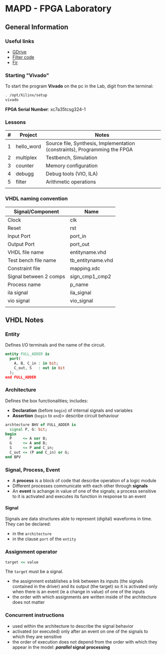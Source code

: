 # MAPD - FPGA Laboratory

## General Information

### Useful links

- [GDrive](https://drive.google.com/drive/u/0/folders/1EuG9C9qOo1bofLXjlRznqDQ_bxCg3eso)
- [Filter code](https://surf-vhdl.com/how-to-implement-fir-filter-in-vhdl/)
- [Fir](http://vhdlguru.blogspot.com/2011/06/vhdl-code-for-4-tap-fir-filter.html)

### Starting "Vivado"

To start the program **Vivado** on the pc in the Lab, digit from the terminal:

```bash
. /opt/Xilinx/setup
vivado
```

**FPGA Serial Number**: xc7a35tcsg324-1

### Lessons

| #   | Project    | Notes                                                                      |
| --- | ---------- | -------------------------------------------------------------------------- |
| 1   | hello_word | Source file, Synthesis, Implementation (constraints), Programming the FPGA |
| 2   | multiplex  | Testbench, Simulation                                                      |
| 3   | counter    | Memory configuration                                                       |
| 4   | debugg     | Debug tools (VIO, ILA)                                                     |
| 5   | filter     | Arithmetic operations                                                      |
|     |            |                                                                            |

### VHDL naming convention

| Signal/Component       | Name              |
| ---------------------- | ----------------- |
| Clock                  | clk               |
| Reset                  | rst               |
| Input Port             | port_in           |
| Output Port            | port_out          |
| VHDL file name         | entityname.vhd    |
| Test bench file name   | tb_entityname.vhd |
| Constraint file        | mapping.xdc       |
| Signal between 2 comps | sign_cmp1_cmp2    |
| Process name           | p_name            |
| ila signal             | ila_signal        |
| vio signal             | vio_signal        |
|                        |                   |

## VHDL Notes

### Entity

Defines I/O terminals and the name of the circuit.

```vhdl
entity FULL_ADDER is
  port(
    A, B, C_in : in bit;
    C_out, S   : out in bit
  );
end FULL_ADDER
```

### Architecture

Defines the box functionalities; includes:

- **Declaration** (before `begin`) of internal signals and variables
- **Assertion** (`begin` to `end`)> describe circuit behaviour

```vhdl
archtecture BHV of FULL_ADDER is
  signal P, G: bit;
begin
  P     <= A xor B;
  G     <= A and B;
  S     <= P and C_in;
  C_out <= (P and C_in) or G;
end BPV
```

### Signal, Process, Event

- A **process** is a block of code that describe operation of a logic module
- Different processes communicate with each other through **signals**
- An **event** is achange in value of one of the signals; a process sensitive to it is activated and executes its function in response to an event

#### Signal

Signals are data structures able to represent (digital) waveforms in time.
They can be declared:

- in the `architecture`
- in the clause `port` of the `entity`

### Assignment operator

```vhdl
target <= value
```

The `target` must be a signal.

- the assignment establishes a link between its inputs (the signals contained in the driver) and its output (the target) so it is activated only when there is an event (ie a change in value) of one of the inputs
- the order with which assignments are written inside of the architecture does not matter

### Concurrent instructions

- used within the architecture to describe the signal behavior
- activated (or executed) only after an event on one of the signals to which they are sensitive
- the order of execution does not depend from the order with which they appear in the model: **_parallel_ signal processing**
